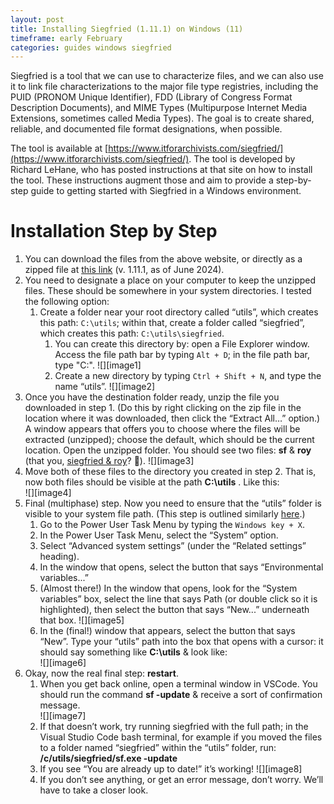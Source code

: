 ```yaml
---
layout: post
title: Installing Siegfried (1.11.1) on Windows (11)
timeframe: early February
categories: guides windows siegfried
---
```


Siegfried is a tool that we can use to characterize files, and we can also use it to link file characterizations to the major file type registries, including the PUID (PRONOM Unique Identifier), FDD (Library of Congress Format Description Documents), and MIME Types (Multipurpose Internet Media Extensions, sometimes called Media Types). The goal is to create shared, reliable, and documented file format designations, when possible.

The tool is available at [https://www.itforarchivists.com/siegfried/](https://www.itforarchivists.com/siegfried/). The tool is developed by Richard LeHane, who has posted instructions at that site on how to install the tool. These instructions augment those and aim to provide a step-by-step guide to getting started with Siegfried in a Windows environment.

# Installation Step by Step

1. You can download the files from the above website, or directly as a zipped file at [this link](https://github.com/richardlehane/siegfried/releases/tag/v1.11.1) (v. 1.11.1, as of June 2024).
2. You need to designate a place on your computer to keep the unzipped files. These should be somewhere in your system directories. I tested the following option:  
   1. Create a folder near your root directory called “utils”, which creates this path: `C:\utils`; within that, create a folder called “siegfried”, which creates this path: `C:\utils\siegfried`.
      1. You can create this directory by: open a File Explorer window. Access the file path bar by typing `Alt + D`; in the file path bar, type "C:\".
         ![][image1]  
      2. Create a new directory by typing `Ctrl + Shift + N`, and type the name “utils”.
         ![][image2]  
3. Once you have the destination folder ready, unzip the file you downloaded in step 1\. (Do this by right clicking on the zip file in the location where it was downloaded, then click the “Extract All…” option.) A window appears that offers you to choose where the files will be extracted (unzipped); choose the default, which should be the current location. Open the unzipped folder. You should see two files: **sf** & **roy** (that you, [siegfried & roy](https://en.wikipedia.org/wiki/Siegfried_%26_Roy)? 🤷).
   ![][image3]  
4. Move both of these files to the directory you created in step 2\. That is, now both files should be visible at the path **C:\utils** . Like this:  
   ![][image4]
5. Final (multiphase) step. Now you need to ensure that the “utils” folder is visible to your system file path. (This step is outlined similarly [here](https://www.computerhope.com/issues/ch000549.htm).)   
   1. Go to the Power User Task Menu by typing the `Windows key + X`.
   2. In the Power User Task Menu, select the “System” option.  
   3. Select “Advanced system settings” (under the “Related settings” heading).
   4. In the window that opens, select the button that says “Environmental variables...”
   5. (Almost there!) In the window that opens, look for the “System variables” box, select the line that says Path (or double click so it is highlighted), then select the button that says “New...” underneath that box.
      ![][image5]  
   6. In the (final!) window that appears, select the button that says “New”. Type your “utils” path into the box that opens with a cursor: it should say something like **C:\utils** & look like:  
      ![][image6]  
6. Okay, now the real final step: **restart**.
   1. When you get back online, open a terminal window in VSCode. You should run the command **sf \-update** & receive a sort of confirmation message.  
       ![][image7]  
   2. If that doesn’t work, try running siegfried with the full path; in the Visual Studio Code bash terminal, for example if you moved the files to a folder named “siegfried” within the “utils” folder, run: **/c/utils/siegfried/sf.exe -update**
   3. If you see “You are already up to date!” it’s working!
      ![][image8]  
   4. If you don’t see anything, or get an error message, don’t worry. We’ll have to take a closer look.
